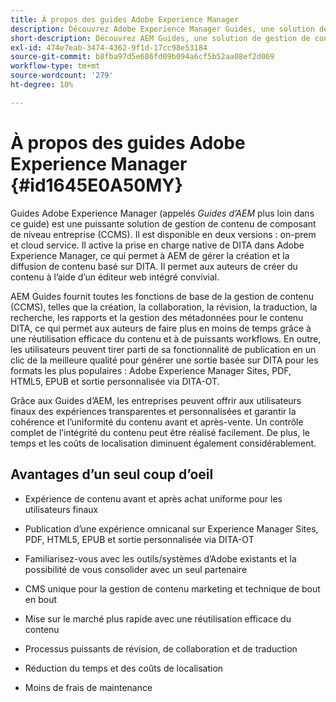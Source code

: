 ```yaml
---
title: À propos des guides Adobe Experience Manager
description: Découvrez Adobe Experience Manager Guides, une solution de gestion de contenu par composant DITA destinée aux entreprises. Découvrez les avantages d’AEM Guides.
short-description: Découvrez AEM Guides, une solution de gestion de contenu par composant DITA destinée aux entreprises.
exl-id: 474e7eab-3474-4362-9f1d-17cc98e53184
source-git-commit: b8fba97d5e686fd09b094a6cf5b52aa08ef2d069
workflow-type: tm+mt
source-wordcount: '279'
ht-degree: 10%

---
```


# À propos des guides Adobe Experience Manager {#id1645E0A50MY}

Guides Adobe Experience Manager \(appelés *Guides d’AEM* plus loin dans ce guide\) est une puissante solution de gestion de contenu de composant de niveau entreprise \(CCMS\). Il est disponible en deux versions : on-prem et cloud service. Il active la prise en charge native de DITA dans Adobe Experience Manager, ce qui permet à AEM de gérer la création et la diffusion de contenu basé sur DITA. Il permet aux auteurs de créer du contenu à l’aide d’un éditeur web intégré convivial.

AEM Guides fournit toutes les fonctions de base de la gestion de contenu (CCMS), telles que la création, la collaboration, la révision, la traduction, la recherche, les rapports et la gestion des métadonnées pour le contenu DITA, ce qui permet aux auteurs de faire plus en moins de temps grâce à une réutilisation efficace du contenu et à de puissants workflows. En outre, les utilisateurs peuvent tirer parti de sa fonctionnalité de publication en un clic de la meilleure qualité pour générer une sortie basée sur DITA pour les formats les plus populaires : Adobe Experience Manager Sites, PDF, HTML5, EPUB et sortie personnalisée via DITA-OT.

Grâce aux Guides d’AEM, les entreprises peuvent offrir aux utilisateurs finaux des expériences transparentes et personnalisées et garantir la cohérence et l’uniformité du contenu avant et après-vente. Un contrôle complet de l’intégrité du contenu peut être réalisé facilement. De plus, le temps et les coûts de localisation diminuent également considérablement.

## Avantages d’un seul coup d’oeil

- Expérience de contenu avant et après achat uniforme pour les utilisateurs finaux

- Publication d’une expérience omnicanal sur Experience Manager Sites, PDF, HTML5, EPUB et sortie personnalisée via DITA-OT

- Familiarisez-vous avec les outils/systèmes d’Adobe existants et la possibilité de vous consolider avec un seul partenaire

- CMS unique pour la gestion de contenu marketing et technique de bout en bout

- Mise sur le marché plus rapide avec une réutilisation efficace du contenu

- Processus puissants de révision, de collaboration et de traduction

- Réduction du temps et des coûts de localisation

- Moins de frais de maintenance
